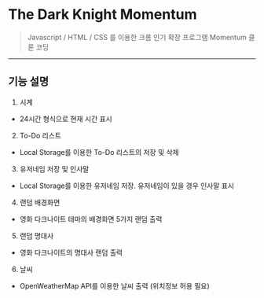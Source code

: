 # The Dark Knight Momentum
> Javascript / HTML / CSS 를 이용한 크롬 인기 확장 프로그램 Momentum 클론 코딩
---------------------
## 기능 설명
1. 시계
  * 24시간 형식으로 현재 시간 표시
2. To-Do 리스트
  * Local Storage를 이용한 To-Do 리스트의 저장 및 삭제
3. 유저네임 저장 및 인사말
  * Local Storage를 이용한 유저네임 저장. 유저네임이 있을 경우 인사말 표시
4. 랜덤 배경화면
  * 영화 다크나이트 테마의 배경화면 5가지 랜덤 출력
5. 랜덤 명대사
  * 영화 다크나이트의 명대사 랜덤 출력
6. 날씨
  * OpenWeatherMap API를 이용한 날씨 출력 (위치정보 허용 필요)
